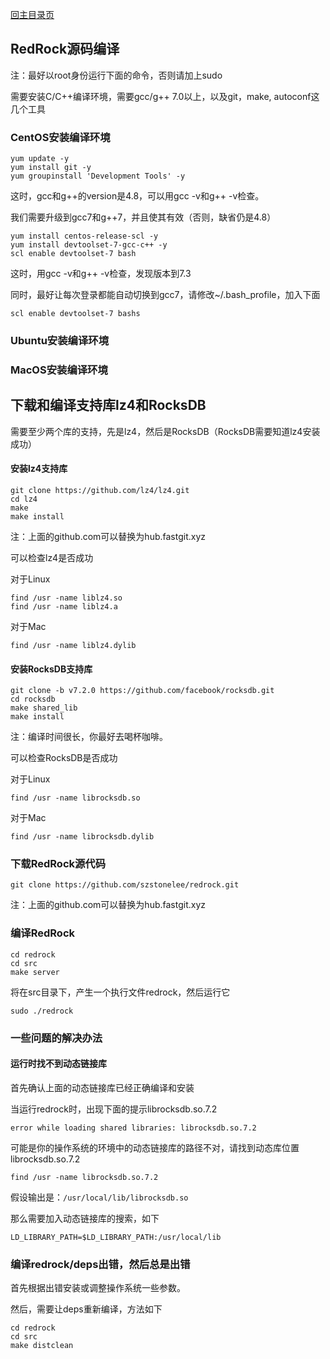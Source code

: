 [回主目录页](../README.md)

## RedRock源码编译

注：最好以root身份运行下面的命令，否则请加上sudo

需要安装C/C++编译环境，需要gcc/g++ 7.0以上，以及git，make, autoconf这几个工具

### CentOS安装编译环境

```
yum update -y
yum install git -y
yum groupinstall 'Development Tools' -y
```

这时，gcc和g++的version是4.8，可以用gcc -v和g++ -v检查。

我们需要升级到gcc7和g++7，并且使其有效（否则，缺省仍是4.8）

```
yum install centos-release-scl -y
yum install devtoolset-7-gcc-c++ -y
scl enable devtoolset-7 bash
```

这时，用gcc -v和g++ -v检查，发现版本到7.3

同时，最好让每次登录都能自动切换到gcc7，请修改~/.bash_profile，加入下面
```
scl enable devtoolset-7 bashs
```

### Ubuntu安装编译环境

### MacOS安装编译环境


## 下载和编译支持库lz4和RocksDB

需要至少两个库的支持，先是lz4，然后是RocksDB（RocksDB需要知道lz4安装成功）

#### 安装lz4支持库

```
git clone https://github.com/lz4/lz4.git
cd lz4
make
make install
```
注：上面的github.com可以替换为hub.fastgit.xyz

可以检查lz4是否成功

对于Linux
```
find /usr -name liblz4.so
find /usr -name liblz4.a
```

对于Mac
```
find /usr -name liblz4.dylib
```

#### 安装RocksDB支持库

```
git clone -b v7.2.0 https://github.com/facebook/rocksdb.git
cd rocksdb
make shared_lib
make install
```
注：编译时间很长，你最好去喝杯咖啡。

可以检查RocksDB是否成功

对于Linux
```
find /usr -name librocksdb.so
```

对于Mac
```
find /usr -name librocksdb.dylib
```

### 下载RedRock源代码

```
git clone https://github.com/szstonelee/redrock.git
```
注：上面的github.com可以替换为hub.fastgit.xyz

### 编译RedRock

```
cd redrock
cd src
make server
```

将在src目录下，产生一个执行文件redrock，然后运行它
```
sudo ./redrock
```

### 一些问题的解决办法

#### 运行时找不到动态链接库

首先确认上面的动态链接库已经正确编译和安装

当运行redrock时，出现下面的提示librocksdb.so.7.2
```
error while loading shared libraries: librocksdb.so.7.2
```

可能是你的操作系统的环境中的动态链接库的路径不对，请找到动态库位置librocksdb.so.7.2
```
find /usr -name librocksdb.so.7.2
```

假设输出是：```/usr/local/lib/librocksdb.so```

那么需要加入动态链接库的搜索，如下
```
LD_LIBRARY_PATH=$LD_LIBRARY_PATH:/usr/local/lib
```

### 编译redrock/deps出错，然后总是出错

首先根据出错安装或调整操作系统一些参数。

然后，需要让deps重新编译，方法如下

```
cd redrock
cd src
make distclean
```



